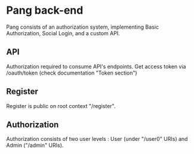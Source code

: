 # Pang back-end
Pang consists of an authorization system, implementing Basic Authorization, Social Login, and a custom API.

## API
Authorization required to consume API's endpoints. Get access token via /oauth/token (check documentation "Token section")

## Register
Register is public on root context "/register".

## Authorization
Authorization consists of two user levels : User (under "/user0" URIs) and Admin ("/admin" URIs).
